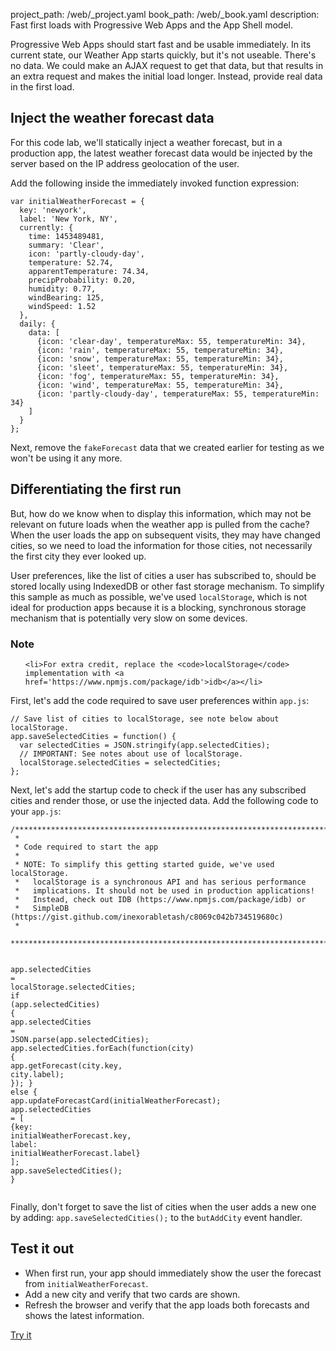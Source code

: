 project_path: /web/_project.yaml
book_path: /web/_book.yaml
description: Fast first loads with Progressive Web Apps and the App Shell model.

<p class="intro">
Progressive Web Apps should start fast and be usable immediately. In its 
current state, our Weather App starts quickly, but it's not useable. There's no 
data. We could make an AJAX request to get that data, but that results in an 
extra request and makes the initial load longer. Instead, provide real data in 
the first load.
</p>



## Inject the weather forecast data

For this code lab, we'll statically inject a weather forecast, but in a 
production app, the latest weather forecast data would be injected by the server 
based on the IP address geolocation of the user. 

Add the following inside the immediately invoked function expression:

<div class="highlight"><pre><code class="language-javascript" data-lang="javascript"><span class="kd">var</span> <span class="nx">initialWeatherForecast</span> <span class="o">=</span> <span class="p">{</span>  
  <span class="nx">key</span><span class="o">:</span> <span class="s1">&#39;newyork&#39;</span><span class="p">,</span>  
  <span class="nx">label</span><span class="o">:</span> <span class="s1">&#39;New York, NY&#39;</span><span class="p">,</span>  
  <span class="nx">currently</span><span class="o">:</span> <span class="p">{</span>  
    <span class="nx">time</span><span class="o">:</span> <span class="mi">1453489481</span><span class="p">,</span>  
    <span class="nx">summary</span><span class="o">:</span> <span class="s1">&#39;Clear&#39;</span><span class="p">,</span>  
    <span class="nx">icon</span><span class="o">:</span> <span class="s1">&#39;partly-cloudy-day&#39;</span><span class="p">,</span>  
    <span class="nx">temperature</span><span class="o">:</span> <span class="mf">52.74</span><span class="p">,</span>  
    <span class="nx">apparentTemperature</span><span class="o">:</span> <span class="mf">74.34</span><span class="p">,</span>  
    <span class="nx">precipProbability</span><span class="o">:</span> <span class="mf">0.20</span><span class="p">,</span>  
    <span class="nx">humidity</span><span class="o">:</span> <span class="mf">0.77</span><span class="p">,</span>  
    <span class="nx">windBearing</span><span class="o">:</span> <span class="mi">125</span><span class="p">,</span>  
    <span class="nx">windSpeed</span><span class="o">:</span> <span class="mf">1.52</span>  
  <span class="p">},</span>  
  <span class="nx">daily</span><span class="o">:</span> <span class="p">{</span>  
    <span class="nx">data</span><span class="o">:</span> <span class="p">[</span>  
      <span class="p">{</span><span class="nx">icon</span><span class="o">:</span> <span class="s1">&#39;clear-day&#39;</span><span class="p">,</span> <span class="nx">temperatureMax</span><span class="o">:</span> <span class="mi">55</span><span class="p">,</span> <span class="nx">temperatureMin</span><span class="o">:</span> <span class="mi">34</span><span class="p">},</span>  
      <span class="p">{</span><span class="nx">icon</span><span class="o">:</span> <span class="s1">&#39;rain&#39;</span><span class="p">,</span> <span class="nx">temperatureMax</span><span class="o">:</span> <span class="mi">55</span><span class="p">,</span> <span class="nx">temperatureMin</span><span class="o">:</span> <span class="mi">34</span><span class="p">},</span>  
      <span class="p">{</span><span class="nx">icon</span><span class="o">:</span> <span class="s1">&#39;snow&#39;</span><span class="p">,</span> <span class="nx">temperatureMax</span><span class="o">:</span> <span class="mi">55</span><span class="p">,</span> <span class="nx">temperatureMin</span><span class="o">:</span> <span class="mi">34</span><span class="p">},</span>  
      <span class="p">{</span><span class="nx">icon</span><span class="o">:</span> <span class="s1">&#39;sleet&#39;</span><span class="p">,</span> <span class="nx">temperatureMax</span><span class="o">:</span> <span class="mi">55</span><span class="p">,</span> <span class="nx">temperatureMin</span><span class="o">:</span> <span class="mi">34</span><span class="p">},</span>  
      <span class="p">{</span><span class="nx">icon</span><span class="o">:</span> <span class="s1">&#39;fog&#39;</span><span class="p">,</span> <span class="nx">temperatureMax</span><span class="o">:</span> <span class="mi">55</span><span class="p">,</span> <span class="nx">temperatureMin</span><span class="o">:</span> <span class="mi">34</span><span class="p">},</span>  
      <span class="p">{</span><span class="nx">icon</span><span class="o">:</span> <span class="s1">&#39;wind&#39;</span><span class="p">,</span> <span class="nx">temperatureMax</span><span class="o">:</span> <span class="mi">55</span><span class="p">,</span> <span class="nx">temperatureMin</span><span class="o">:</span> <span class="mi">34</span><span class="p">},</span>  
      <span class="p">{</span><span class="nx">icon</span><span class="o">:</span> <span class="s1">&#39;partly-cloudy-day&#39;</span><span class="p">,</span> <span class="nx">temperatureMax</span><span class="o">:</span> <span class="mi">55</span><span class="p">,</span> <span class="nx">temperatureMin</span><span class="o">:</span> <span class="mi">34</span><span class="p">}</span>  
    <span class="p">]</span>  
  <span class="p">}</span>  
<span class="p">};</span></code></pre></div>

Next, remove the `fakeForecast` data that we created earlier for testing as we 
won't be using it any more.

## Differentiating the first run

But, how do we know when to display this information, which may not be relevant 
on future loads when the weather app is pulled from the cache? When the user 
loads the app on subsequent visits, they may have changed cities, so we need to 
load the information for those cities, not necessarily the first city they ever 
looked up.

User preferences, like the list of cities a user has subscribed to, should be 
stored locally using IndexedDB or other fast storage mechanism. To simplify this 
sample as much as possible, we've used `localStorage`, which is not ideal for 
production apps because it is a blocking, synchronous storage mechanism that is 
potentially very slow on some devices.


















<div class="wf-highlight-list wf-highlight-list--note" markdown="1">
  <h3 class="wf-highlight-list__title">Note</h3>

  
  <ul class="wf-highlight-list__list">
    
    <li>For extra credit, replace the <code>localStorage</code> implementation with <a href='https://www.npmjs.com/package/idb'>idb</a></li>
    
  </ul>
  
</div>



First, let's add the code required to save user preferences within `app.js`:  

<div class="highlight"><pre><code class="language-javascript" data-lang="javascript"><span class="c1">// Save list of cities to localStorage, see note below about localStorage.</span>
<span class="nx">app</span><span class="p">.</span><span class="nx">saveSelectedCities</span> <span class="o">=</span> <span class="kd">function</span><span class="p">()</span> <span class="p">{</span>
  <span class="kd">var</span> <span class="nx">selectedCities</span> <span class="o">=</span> <span class="nx">JSON</span><span class="p">.</span><span class="nx">stringify</span><span class="p">(</span><span class="nx">app</span><span class="p">.</span><span class="nx">selectedCities</span><span class="p">);</span>
  <span class="c1">// IMPORTANT: See notes about use of localStorage.</span>
  <span class="nx">localStorage</span><span class="p">.</span><span class="nx">selectedCities</span> <span class="o">=</span> <span class="nx">selectedCities</span><span class="p">;</span>
<span class="p">};</span></code></pre></div>

Next, let's add the startup code to check if the user has any subscribed cities 
and render those, or use the injected data. Add the following code to your 
`app.js`:  

<div class="highlight"><pre><code class="language-javascript" data-lang="javascript"><span class="cm">/****************************************************************************   </span>
<span class="cm"> *</span>
<span class="cm"> * Code required to start the app</span>
<span class="cm"> *</span>
<span class="cm"> * NOTE: To simplify this getting started guide, we&#39;ve used localStorage.</span>
<span class="cm"> *   localStorage is a synchronous API and has serious performance</span>
<span class="cm"> *   implications. It should not be used in production applications!</span>
<span class="cm"> *   Instead, check out IDB (https://www.npmjs.com/package/idb) or</span>
<span class="cm"> *   SimpleDB (https://gist.github.com/inexorabletash/c8069c042b734519680c)</span>
<span class="cm"> *</span>
<span class="cm"> ****************************************************************************/</span>

<span class="nx">app</span><span class="p">.</span><span class="nx">selectedCities</span> <span class="o">=</span> <span class="nx">localStorage</span><span class="p">.</span><span class="nx">selectedCities</span><span class="p">;</span>
<span class="k">if</span> <span class="p">(</span><span class="nx">app</span><span class="p">.</span><span class="nx">selectedCities</span><span class="p">)</span> <span class="p">{</span>
  <span class="nx">app</span><span class="p">.</span><span class="nx">selectedCities</span> <span class="o">=</span> <span class="nx">JSON</span><span class="p">.</span><span class="nx">parse</span><span class="p">(</span><span class="nx">app</span><span class="p">.</span><span class="nx">selectedCities</span><span class="p">);</span>
  <span class="nx">app</span><span class="p">.</span><span class="nx">selectedCities</span><span class="p">.</span><span class="nx">forEach</span><span class="p">(</span><span class="kd">function</span><span class="p">(</span><span class="nx">city</span><span class="p">)</span> <span class="p">{</span>
    <span class="nx">app</span><span class="p">.</span><span class="nx">getForecast</span><span class="p">(</span><span class="nx">city</span><span class="p">.</span><span class="nx">key</span><span class="p">,</span> <span class="nx">city</span><span class="p">.</span><span class="nx">label</span><span class="p">);</span>
  <span class="p">});</span>
<span class="p">}</span> <span class="k">else</span> <span class="p">{</span>
  <span class="nx">app</span><span class="p">.</span><span class="nx">updateForecastCard</span><span class="p">(</span><span class="nx">initialWeatherForecast</span><span class="p">);</span>
  <span class="nx">app</span><span class="p">.</span><span class="nx">selectedCities</span> <span class="o">=</span> <span class="p">[</span>
    <span class="p">{</span><span class="nx">key</span><span class="o">:</span> <span class="nx">initialWeatherForecast</span><span class="p">.</span><span class="nx">key</span><span class="p">,</span> <span class="nx">label</span><span class="o">:</span> <span class="nx">initialWeatherForecast</span><span class="p">.</span><span class="nx">label</span><span class="p">}</span>
  <span class="p">];</span>
  <span class="nx">app</span><span class="p">.</span><span class="nx">saveSelectedCities</span><span class="p">();</span>
<span class="p">}</span></code></pre></div>

Finally, don't forget to save the list of cities when the user adds a new one by 
adding: `app.saveSelectedCities();` to the `butAddCity` event handler.

## Test it out

* When first run, your app should immediately show the user the forecast from 
  `initialWeatherForecast`.
* Add a new city and verify that two cards are shown.
* Refresh the browser and verify that the app loads both forecasts and shows the 
  latest information.

<a href="https://weather-pwa-sample.firebaseapp.com/step-05/" class="mdl-button mdl-js-button mdl-button--raised mdl-button--colored">Try it</a>


